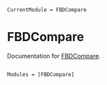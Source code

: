 ```@meta
CurrentModule = FBDCompare
```

# FBDCompare

Documentation for [FBDCompare](https://github.com/LilithHafner/FBDCompare.jl).

```@index
```

```@autodocs
Modules = [FBDCompare]
```
